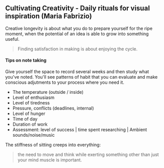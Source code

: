 Cultivating Creativity - Daily rituals for visual inspiration (Maria Fabrizio)
--------

Creative longevity is about what you do to prepare yourself for the ripe moment, when the potential of an idea is able to grow into something useful.

> Finding satisfaction in making is about enjoying the cycle.

#### Tips on note taking

Give yourself the space to record several weeks and then study what you've noted. You'll see patterns of habit that you can evaluate and make conscious adjutments to your process where you need it.

* The temperature (outside / inside)
* Level of enthusiasm
* Level of tiredness
* Pressure, conflicts (deadlines, internal)
* Level of hunger
* Time of day
* Duration of work
* Assessment: level of success | time spent researching | Ambient sounds/noise/music

The stiffness of sitting creeps into everything:

> the need to move and think while exerting something other than just your mind muscle is important.

